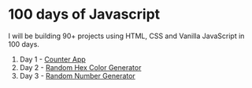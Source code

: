 # 100 days of Javascript 
I will be building 90+ projects using HTML, CSS and Vanilla JavaScript in 100 days.

1. Day 1 - [Counter App](https://100days-counter-app.netlify.app)
2. Day 2 - [Random Hex Color Generator](https://100days-random-hex.netlify.app)
3. Day 3 - [Random Number Generator](https://100days-random-number.netlify.app)